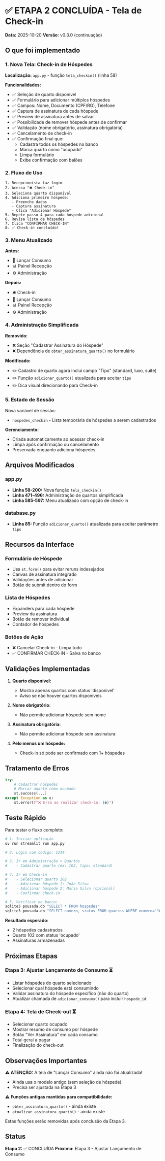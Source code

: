 # ✅ ETAPA 2 CONCLUÍDA - Tela de Check-in

**Data:** 2025-10-20
**Versão:** v0.3.0 (continuação)

## O que foi implementado

### 1. Nova Tela: Check-in de Hóspedes

**Localização:** `app.py` - função `tela_checkin()` (linha 58)

**Funcionalidades:**
- ✅ Seleção de quarto disponível
- ✅ Formulário para adicionar múltiplos hóspedes
- ✅ Campos: Nome, Documento (CPF/RG), Telefone
- ✅ Captura de assinatura de cada hóspede
- ✅ Preview de assinatura antes de salvar
- ✅ Possibilidade de remover hóspede antes de confirmar
- ✅ Validação (nome obrigatório, assinatura obrigatória)
- ✅ Cancelamento de check-in
- ✅ Confirmação final que:
  - Cadastra todos os hóspedes no banco
  - Marca quarto como "ocupado"
  - Limpa formulário
  - Exibe confirmação com balões

### 2. Fluxo de Uso

```
1. Recepcionista faz login
2. Acessa "🛎️ Check-in"
3. Seleciona quarto disponível
4. Adiciona primeiro hóspede:
   - Preenche dados
   - Captura assinatura
   - Clica "Adicionar Hóspede"
5. Repete passo 4 para cada hóspede adicional
6. Revisa lista de hóspedes
7. Clica "CONFIRMAR CHECK-IN"
8. ✅ Check-in concluído!
```

### 3. Menu Atualizado

**Antes:**
- 📝 Lançar Consumo
- 📊 Painel Recepção
- ⚙️ Administração

**Depois:**
- 🛎️ Check-in
- 📝 Lançar Consumo
- 📊 Painel Recepção
- ⚙️ Administração

### 4. Administração Simplificada

**Removido:**
- ❌ Seção "Cadastrar Assinatura do Hóspede"
- ❌ Dependência de `obter_assinatura_quarto()` no formulário

**Modificado:**
- ✏️ Cadastro de quarto agora inclui campo "Tipo" (standard, luxo, suite)
- ✏️ Função `adicionar_quarto()` atualizada para aceitar `tipo`
- ✏️ Dica visual direcionando para Check-in

### 5. Estado de Sessão

Nova variável de sessão:
- `hospedes_checkin` - Lista temporária de hóspedes a serem cadastrados

**Gerenciamento:**
- Criada automaticamente ao acessar check-in
- Limpa após confirmação ou cancelamento
- Preservada enquanto adiciona hóspedes

## Arquivos Modificados

### app.py
- **Linha 58-200:** Nova função `tela_checkin()`
- **Linha 471-496:** Administração de quartos simplificada
- **Linha 585-597:** Menu atualizado com opção de check-in

### database.py
- **Linha 85:** Função `adicionar_quarto()` atualizada para aceitar parâmetro `tipo`

## Recursos da Interface

### Formulário de Hóspede
- Usa `st.form()` para evitar reruns indesejados
- Canvas de assinatura integrado
- Validações antes de adicionar
- Botão de submit dentro do form

### Lista de Hóspedes
- Expanders para cada hóspede
- Preview da assinatura
- Botão de remover individual
- Contador de hóspedes

### Botões de Ação
- ❌ Cancelar Check-in - Limpa tudo
- ✅ CONFIRMAR CHECK-IN - Salva no banco

## Validações Implementadas

1. **Quarto disponível:**
   - Mostra apenas quartos com status 'disponivel'
   - Aviso se não houver quartos disponíveis

2. **Nome obrigatório:**
   - Não permite adicionar hóspede sem nome

3. **Assinatura obrigatória:**
   - Não permite adicionar hóspede sem assinatura

4. **Pelo menos um hóspede:**
   - Check-in só pode ser confirmado com 1+ hóspedes

## Tratamento de Erros

```python
try:
    # Cadastrar hóspedes
    # Marcar quarto como ocupado
    st.success(...)
except Exception as e:
    st.error(f"❌ Erro ao realizar check-in: {e}")
```

## Teste Rápido

Para testar o fluxo completo:

```bash
# 1. Iniciar aplicação
uv run streamlit run app.py

# 2. Login com código: 1234

# 3. Ir em Administração > Quartos
#    - Cadastrar quarto (ex: 102, tipo: standard)

# 4. Ir em Check-in
#    - Selecionar quarto 102
#    - Adicionar hóspede 1: João Silva
#    - Adicionar hóspede 2: Maria Silva (opcional)
#    - Confirmar check-in

# 5. Verificar no banco:
sqlite3 pousada.db "SELECT * FROM hospedes"
sqlite3 pousada.db "SELECT numero, status FROM quartos WHERE numero='102'"
```

**Resultado esperado:**
- 2 hóspedes cadastrados
- Quarto 102 com status 'ocupado'
- Assinaturas armazenadas

## Próximas Etapas

### Etapa 3: Ajustar Lançamento de Consumo ⏳
- Listar hóspedes do quarto selecionado
- Selecionar qual hóspede está consumindo
- Validar assinatura do hóspede específico (não do quarto)
- Atualizar chamada de `adicionar_consumo()` para incluir `hospede_id`

### Etapa 4: Tela de Check-out ⏳
- Selecionar quarto ocupado
- Mostrar resumo de consumo por hóspede
- Botão "Ver Assinatura" em cada consumo
- Total geral a pagar
- Finalização do check-out

## Observações Importantes

⚠️ **ATENÇÃO:** A tela de "Lançar Consumo" ainda não foi atualizada!
- Ainda usa o modelo antigo (sem seleção de hóspede)
- Precisa ser ajustada na Etapa 3

⚠️ **Funções antigas mantidas para compatibilidade:**
- `obter_assinatura_quarto()` - ainda existe
- `atualizar_assinatura_quarto()` - ainda existe

Estas funções serão removidas após conclusão da Etapa 3.

## Status

**Etapa 2:** ✅ CONCLUÍDA
**Próxima:** Etapa 3 - Ajustar Lançamento de Consumo
